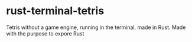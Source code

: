 # rust-terminal-tetris
Tetris without a game engine, running in the terminal, made in Rust. Made with the purpose to expore Rust
